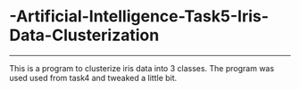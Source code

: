 # -Artificial-Intelligence-Task5-Iris-Data-Clusterization
---

This is a program to clusterize iris data into 3 classes. The program was used used from task4 and tweaked a little bit.
